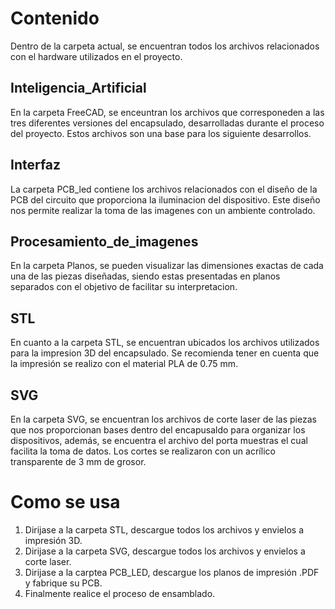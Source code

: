 # Contenido
Dentro de la carpeta actual, se encuentran todos los archivos relacionados con el hardware utilizados en el proyecto.

## Inteligencia_Artificial
En la carpeta FreeCAD, se enceuntran los archivos que corresponeden a las tres diferentes versiones del encapsulado, desarrolladas durante el proceso del proyecto. Estos archivos son una base para los siguiente desarrollos. 

## Interfaz
La carpeta PCB_led contiene los archivos relacionados con el diseño de la PCB del circuito que proporciona la iluminacion del dispositivo. Este diseño nos permite realizar la toma de las imagenes con un ambiente controlado. 

## Procesamiento_de_imagenes
En la carpeta Planos, se pueden visualizar las dimensiones exactas de cada una de las piezas diseñadas, siendo estas presentadas en planos separados con el objetivo de facilitar su interpretacion. 

## STL
En cuanto a la carpeta STL, se encuentran ubicados los archivos utilizados para la impresion 3D del encapsulado. Se recomienda tener en cuenta que la impresión se realizo con el material PLA de 0.75 mm. 

## SVG
En la carpeta SVG, se encuentran los archivos de corte laser de las piezas que nos proporcionan bases dentro del encapusaldo para organizar los dispositivos, además, se encuentra el archivo del porta muestras el cual facilita la toma de datos. Los cortes se realizaron con un acrílico transparente de 3 mm de grosor. 

# Como se usa
1. Dirijase a la carpeta STL,  descargue todos los archivos y envielos a impresión 3D.
2. Dirijase a la carpeta SVG,  descargue todos los archivos y envielos a corte laser. 
3. Dirijase a la carptea PCB_LED, descargue los planos de impresión .PDF y fabrique su PCB.
4. Finalmente realice el proceso de ensamblado. 
